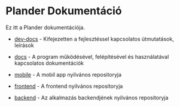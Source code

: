 # Plander Dokumentáció
Ez itt a Plander dokumentációja.

* [dev-docs](/dev-docs) - Kifejezetten a fejlesztéssel kapcsolatos útmutatások, leírások
* [docs](/docs) - A program működésével, felépítésével és használatával kapcsolatos dokumentációk 

* [mobile](https://github.com/Dansoftowner/14AB-A-plander-mobile) - A mobil app nyilvános repositoryja

* [frontend](https://github.com/Dansoftowner/14AB-A-plander-frontend) - A frontend nyilvános repositoryja

* [backend](https://github.com/Dansoftowner/14AB-A-plander-backend) - Az alkalmazás backendjének nyilvános repositoryja 

